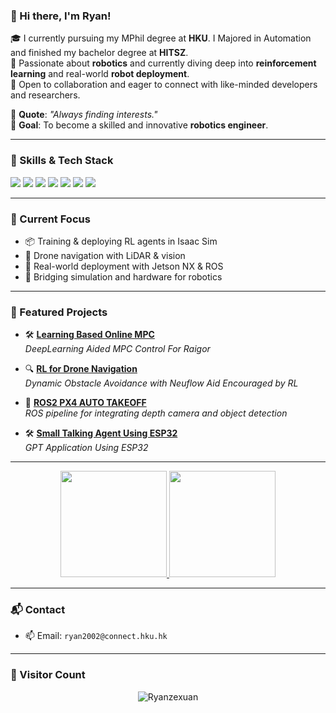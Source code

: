 ### 👋 Hi there, I'm Ryan!

🎓  I currently pursuing my MPhil degree at **HKU**. I Majored in Automation and finished my bachelor degree at **HITSZ**.   
🤖 Passionate about **robotics** and currently diving deep into **reinforcement learning** and real-world **robot deployment**.  
🤝 Open to collaboration and eager to connect with like-minded developers and researchers.  

💬 **Quote**: _"Always finding interests."_  
🎯 **Goal**: To become a skilled and innovative **robotics engineer**.

---

### 🚀 Skills & Tech Stack

<p align="left">
  <img src="https://img.shields.io/badge/Python-3776AB?style=flat&logo=python&logoColor=white" />
  <img src="https://img.shields.io/badge/C++-00599C?style=flat&logo=c%2B%2B&logoColor=white" />
  <img src="https://img.shields.io/badge/ROS-22314E?style=flat&logo=ros&logoColor=white" />
  <img src="https://img.shields.io/badge/Ubuntu-E95420?style=flat&logo=ubuntu&logoColor=white" />
  <img src="https://img.shields.io/badge/Jetson-76B900?style=flat&logo=nvidia&logoColor=white" />
  <img src="https://img.shields.io/badge/Isaac_Sim-00BFFF?style=flat&logo=nvidia&logoColor=white" />
  <img src="https://img.shields.io/badge/Git-F05032?style=flat&logo=git&logoColor=white" />
</p>

---

### 🧠 Current Focus

- 📦 Training & deploying RL agents in Isaac Sim
- 🤖 Drone navigation with LiDAR & vision
- 📡 Real-world deployment with Jetson NX & ROS
- 🔄 Bridging simulation and hardware for robotics

---

### 📂 Featured Projects

- 🛠 **[Learning Based Online MPC](https://github.com/Ryanzexuan/Learning-based-Online-MPC)**  
  _DeepLearning Aided MPC Control For Raigor_

- 🔍 **[RL for Drone Navigation](https://github.com/Ryanzexuan/NX_Neuflow_RL)**  
  _Dynamic Obstacle Avoidance with Neuflow Aid Encouraged by RL_

- 📡 **[ROS2 PX4 AUTO TAKEOFF](https://github.com/Ryanzexuan/NX_PXracer_takeoff)**  
  _ROS pipeline for integrating depth camera and object detection_

- 🛠 **[Small Talking Agent Using ESP32](https://github.com/Ryanzexuan/esp32demo)**  
  _GPT Application Using ESP32_


<!-- - 🛠 **[Isaac Sim Environment Toolkit](https://github.com/Ryanzexuan/your_project_name)**  
  _Custom multi-agent simulation environments for RL training_ -->


---

<!-- GitHub Stats -->
<p align="center">
  <a href="https://github.com/anuraghazra/github-readme-stats">
    <img height="170" src="https://github-readme-stats.vercel.app/api?username=Ryanzexuan&show_icons=true&theme=dark" />
  </a>
  <a href="https://github.com/anuraghazra/convoychat">
    <img height="170" src="https://github-readme-stats.vercel.app/api/top-langs/?username=Ryanzexuan&theme=dark&layout=compact" />
  </a>
</p>

---

### 📬 Contact

- 📫 Email: `ryan2002@connect.hku.hk`
<!-- - 🌐 Website / Blog: [ryanrobot.dev](https://your-website.com) (如果有) -->
<!-- - 🔗 [LinkedIn](https://linkedin.com/in/yourprofile) | [Twitter](https://twitter.com/yourhandle) -->

---

### 👀 Visitor Count

<p align="center">
  <img src="https://komarev.com/ghpvc/?username=Ryanzexuan&label=Profile%20views&color=0e75b6&style=flat" alt="Ryanzexuan" />
</p>
